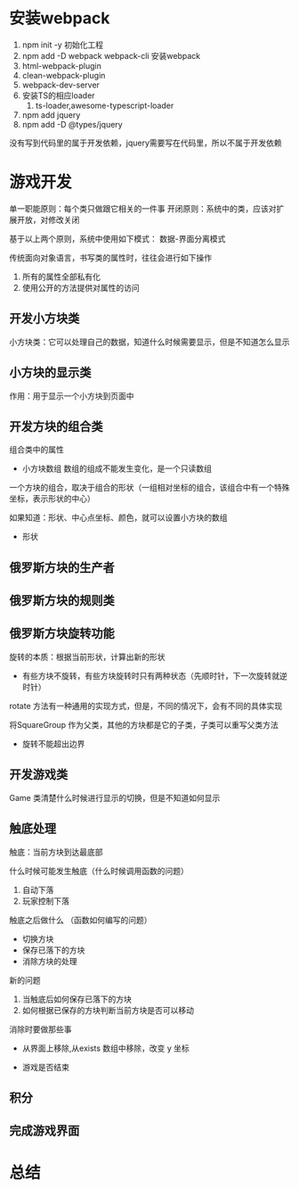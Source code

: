 # 安装webpack
1. npm init -y 初始化工程
2. npm add -D webpack webpack-cli 安装webpack
3. html-webpack-plugin
4. clean-webpack-plugin
5. webpack-dev-server
6. 安装TS的相应loader
    1. ts-loader,awesome-typescript-loader
7. npm add jquery
8. npm add -D @types/jquery

没有写到代码里的属于开发依赖，jquery需要写在代码里，所以不属于开发依赖

# 游戏开发
单一职能原则：每个类只做跟它相关的一件事
开闭原则：系统中的类，应该对扩展开放，对修改关闭

基于以上两个原则，系统中使用如下模式：
数据-界面分离模式

传统面向对象语言，书写类的属性时，往往会进行如下操作

1. 所有的属性全部私有化
2. 使用公开的方法提供对属性的访问

## 开发小方块类

小方块类：它可以处理自己的数据，知道什么时候需要显示，但是不知道怎么显示

## 小方块的显示类

作用：用于显示一个小方块到页面中

## 开发方块的组合类

组合类中的属性
- 小方块数组
数组的组成不能发生变化，是一个只读数组

一个方块的组合，取决于组合的形状（一组相对坐标的组合，该组合中有一个特殊坐标，表示形状的中心）

如果知道：形状、中心点坐标、颜色，就可以设置小方块的数组

- 形状

## 俄罗斯方块的生产者 

## 俄罗斯方块的规则类

## 俄罗斯方块旋转功能
旋转的本质：根据当前形状，计算出新的形状

- 有些方块不旋转，有些方块旋转时只有两种状态（先顺时针，下一次旋转就逆时针）

rotate 方法有一种通用的实现方式，但是，不同的情况下，会有不同的具体实现

将SquareGroup 作为父类，其他的方块都是它的子类，子类可以重写父类方法

- 旋转不能超出边界

## 开发游戏类
Game 类清楚什么时候进行显示的切换，但是不知道如何显示

## 触底处理

触底：当前方块到达最底部

什么时候可能发生触底（什么时候调用函数的问题）

1. 自动下落
2. 玩家控制下落

触底之后做什么 （函数如何编写的问题）

- 切换方块
- 保存已落下的方块
- 消除方块的处理


新的问题

1. 当触底后如何保存已落下的方块
2. 如何根据已保存的方块判断当前方块是否可以移动

消除时要做那些事
- 从界面上移除,从exists 数组中移除，改变 y 坐标

- 游戏是否结束


## 积分

## 完成游戏界面

# 总结
 